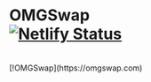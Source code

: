 # OMGSwap <br>   [![Netlify Status](https://api.netlify.com/api/v1/badges/95e38c6e-62b7-4b20-aa0a-6b2e68dc8a5d/deploy-status)](https://app.netlify.com/sites/youthful-hoover-7e2499/deploys)

<br>
[!OMGSwap](https://omgswap.com)


